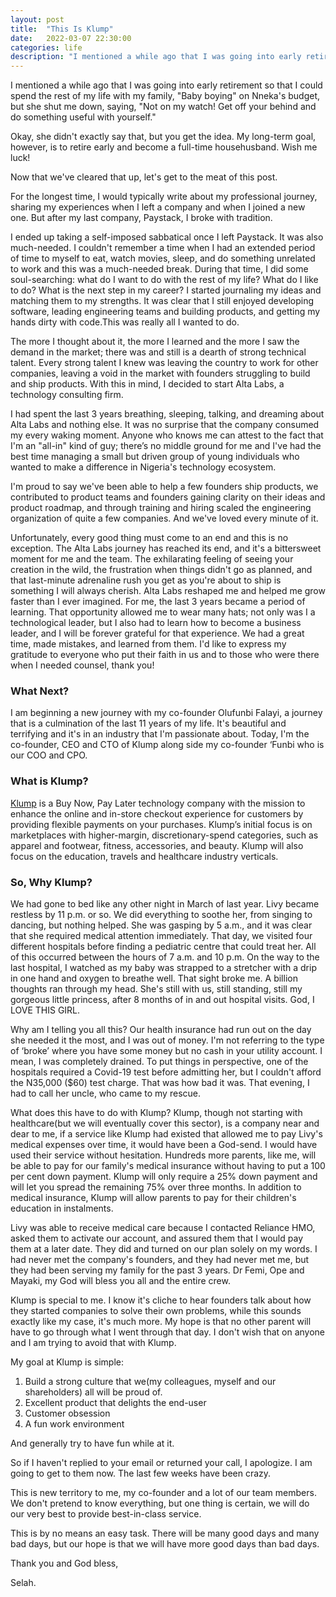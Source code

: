 ```yaml
---
layout: post
title:  "This Is Klump"
date:   2022-03-07 22:30:00
categories: life
description: "I mentioned a while ago that I was going into early retirement so that I could spend the rest of my life with my family, "Baby boying" on Nneka's budget, but she shut me down, saying, "Not on my watch! Get off your behind and do something useful with yourself.""
---
```

I mentioned a while ago that I was going into early retirement so that I could spend the rest of my life with my family, "Baby boying" on Nneka's budget, but she shut me down, saying, "Not on my watch! Get off your behind and do something useful with yourself."

Okay, she didn't exactly say that, but you get the idea. My long-term goal, however, is to retire early and become a full-time househusband. Wish me luck!

Now that we've cleared that up, let's get to the meat of this post.

For the longest time, I would typically write about my professional journey, sharing my experiences when I left a company and when I joined a new one. But after my last company, Paystack, I broke with tradition. 

I ended up taking a self-imposed sabbatical once I left Paystack. It was also much-needed. I couldn't remember a time when I had an extended period of time to myself to eat, watch movies, sleep, and do something unrelated to work and this was a much-needed break. During that time, I did some soul-searching: what do I want to do with the rest of my life? What do I like to do? What is the next step in my career? I started journaling my ideas and matching them to my strengths. It was clear that I still enjoyed developing software, leading engineering teams and building products, and getting my hands dirty with code.This was really all I wanted to do. 

The more I thought about it, the more I learned and the more I saw the demand in the market; there was and still is a dearth of strong technical talent. Every strong talent I knew was leaving the country to work for other companies, leaving a void in the market with founders struggling to build and ship products. With this in mind, I decided to start Alta Labs, a technology consulting firm.

I had spent the last 3 years breathing, sleeping, talking, and dreaming about Alta Labs and nothing else. It was no surprise that the company consumed my every waking moment. Anyone who knows me can attest to the fact that I'm an "all-in" kind of guy; there’s no middle ground for me and I've had the best time managing a small but driven group of young individuals who wanted to make a difference in Nigeria's technology ecosystem. 

I'm proud to say we've been able to help a few founders ship products, we contributed to product teams and founders gaining clarity on their ideas and product roadmap, and through training and hiring scaled the engineering organization of quite a few companies. And we've loved every minute of it.

Unfortunately, every good thing must come to an end and this is no exception. The Alta Labs journey has reached its end, and it's a bittersweet moment for me and the team. The exhilarating feeling of seeing your creation in the wild, the frustration when things didn't go as planned, and that last-minute adrenaline rush you get as you're about to ship is something I will always cherish.
Alta Labs reshaped me and helped me grow faster than I ever imagined. For me, the last 3 years became a period of learning. That opportunity allowed me to wear many hats; not only was I a technological leader, but I also had to learn how to become a business leader, and I will be forever grateful for that experience. We had a great time, made mistakes, and learned from them. I'd like to express my gratitude to everyone who put their faith in us and to those who were there when I needed counsel, thank you!

### What Next?
I am beginning a new journey with my co-founder Olufunbi Falayi, a journey that is a culmination of the last 11 years of my life. It's beautiful and terrifying and it's in an industry that I'm passionate about. Today, I'm  the co-founder, CEO and CTO of Klump along side my co-founder ‘Funbi who is our COO and CPO.

### What is Klump?
[Klump](https://useklump.com) is a Buy Now, Pay Later technology company with the mission to enhance the online and in-store checkout experience for customers by providing flexible payments on your purchases. Klump’s initial focus is on marketplaces with higher-margin, discretionary-spend categories, such as apparel and footwear, fitness, accessories, and beauty. Klump will also focus on the education, travels and healthcare industry verticals.

### So, Why Klump?
We had gone to bed like any other night in March of last year. Livy became restless by 11 p.m. or so. We did everything to soothe her, from singing to dancing, but nothing helped. She was gasping by 5 a.m., and it was clear that she required medical attention immediately. That day, we visited four different hospitals before finding a pediatric centre that could treat her. All of this occurred between the hours of 7 a.m. and 10 p.m. On the way to the last hospital, I watched as my baby was strapped to a stretcher with a drip in one hand and oxygen to breathe well. That sight broke me. A billion thoughts ran through my head. She's still with us, still standing, still my gorgeous little princess, after 8 months of in and out hospital visits. God, I LOVE THIS GIRL.

Why am I telling you all this? Our health insurance had run out on the day she needed it the most, and I was out of money. I'm not referring to the type of ‘broke’ where you have some money but no cash in your utility account. I mean, I was completely drained. To put things in perspective, one of the hospitals required a Covid-19 test before admitting her, but I couldn't afford the N35,000 ($60) test charge. That was how bad it was. That evening, I had to call her uncle, who came to my rescue.

What does this have to do with Klump? Klump, though not starting with healthcare(but we will eventually cover this sector), is a company near and dear to me, if a service like Klump had existed that allowed me to pay Livy's medical expenses over time, it would have been a God-send. I would have used their service without hesitation. Hundreds more parents, like me, will be able to pay for our family's medical insurance without having to put a 100 per cent down payment. Klump will only require a 25% down payment and will let you spread the remaining 75% over three months. In addition to medical insurance, Klump will allow parents to pay for their children's education in instalments.

Livy was able to receive medical care because I contacted Reliance HMO, asked them to activate our account, and assured them that I would pay them at a later date. They did and turned on our plan solely on my words.  I had never met the company's founders, and they had never met me, but they had been serving my family for the past 3 years. Dr Femi, Ope and Mayaki, my God will bless you all and the entire crew.

Klump is special to me. I know it's cliche to hear founders talk about how they started companies to solve their own problems, while this sounds exactly like my case, it's much more. My hope is that no other parent will have to go through what I went through that day. I don't wish that on anyone and I am trying to avoid that with Klump.

My goal at Klump is simple:
1) Build a strong culture that we(my colleagues, myself and our shareholders) all will be proud of.
2) Excellent product that delights the end-user
3) Customer obsession
4) A fun work environment

And generally try to have fun while at it.

So if I haven't replied to your email or returned your call, I apologize. I am going to get to them now. The last few weeks have been crazy.

This is new territory to me, my co-founder and a lot of our team members. We don't pretend to know everything, but one thing is certain, we will do our very best to provide best-in-class service.

This is by no means an easy task. There will be many good days and many bad days, but our hope is that we will have more good days than bad days.

Thank you and God bless,

Selah.